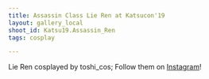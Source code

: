 ```yaml
---
title: Assassin Class Lie Ren at Katsucon'19
layout: gallery_local
shoot_id: Katsu19.Assassin_Ren
tags: cosplay

---
```


Lie Ren cosplayed by toshi_cos; Follow them on [Instagram](https://www.instagram.com/toshi_cos)!

